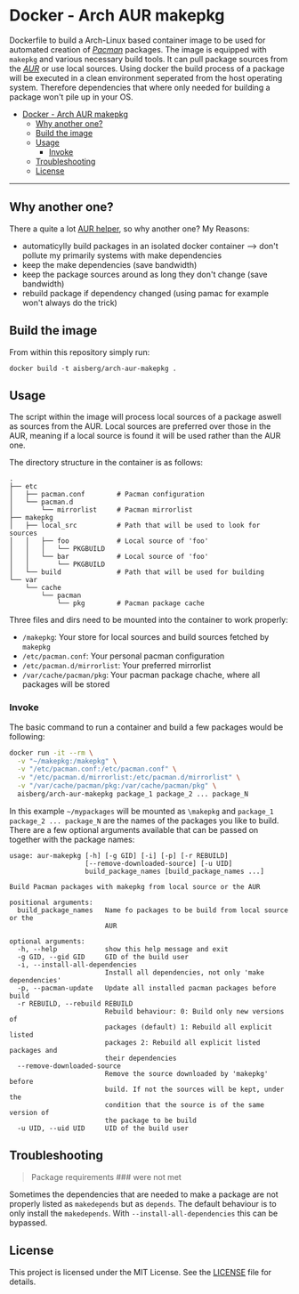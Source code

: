 # Docker - Arch AUR makepkg

Dockerfile to build a Arch-Linux based container image to be used for automated creation of *[Pacman](https://wiki.archlinux.org/index.php/Pacman)* packages. The image is equipped with `makepkg` and various necessary build tools. It can pull package sources from the *[AUR](https://aur.archlinux.org/)* or use local sources.
Using docker the build process of a package will be executed in a clean environment seperated from the host operating system. Therefore dependencies that where only needed for building a package won't pile up in your OS.

- [Docker - Arch AUR makepkg](#docker-arch-aur-makepkg)
	- [Why another one?](#why-another-one)
	- [Build the image](#build-the-image)
	- [Usage](#usage)
		- [Invoke](#invoke)
	- [Troubleshooting](#troubleshooting)
	- [License](#license)

---

## Why another one?
There a quite a lot [AUR helper](wiki.archlinux.org/index.php/AUR_helpers), so why another one? My Reasons:
- automaticylly build packages in an isolated docker container --> don't pollute my primarily systems with make dependencies
- keep the make dependencies (save bandwidth)
- keep the package sources around as long they don't change (save bandwidth)
- rebuild package if dependency changed (using pamac for example won't always do the trick)

## Build the image
From within this repository simply run:

```
docker build -t aisberg/arch-aur-makepkg .
```

## Usage
The script within the image will process local sources of a package aswell as sources from the AUR. Local sources are preferred over those in the AUR, meaning if a local source is found it will be used rather than the AUR one.

The directory structure in the container is as follows:
```
.
├── etc
│   ├── pacman.conf        # Pacman configuration
│   └── pacman.d
│       └── mirrorlist     # Pacman mirrorlist
├── makepkg
│   ├── local_src          # Path that will be used to look for sources
│   │   ├── foo            # Local source of 'foo'
│   │   │   └── PKGBUILD
│   │   └── bar            # Local source of 'foo'
│   │       └── PKGBUILD
│   └── build              # Path that will be used for building
└── var
    └── cache
        └── pacman
            └── pkg        # Pacman package cache
```

Three files and dirs need to be mounted into the container to work properly:
- `/makepkg`: Your store for local sources and build sources fetched by `makepkg`
- `/etc/pacman.conf`: Your personal pacman configuration
- `/etc/pacman.d/mirrorlist`: Your preferred mirrorlist
- `/var/cache/pacman/pkg`: Your pacman package chache, where all packages will be stored

### Invoke
The basic command to run a container and build a few packages would be following:

```bash
docker run -it --rm \
  -v "~/makepkg:/makepkg" \
  -v "/etc/pacman.conf:/etc/pacman.conf" \
  -v "/etc/pacman.d/mirrorlist:/etc/pacman.d/mirrorlist" \
  -v "/var/cache/pacman/pkg:/var/cache/pacman/pkg" \
  aisberg/arch-aur-makepkg package_1 package_2 ... package_N
```

In this example `~/mypackages` will be mounted as `\makepkg` and `package_1 package_2 ... package_N` are the names of the packages you like to build.
There are a few optional arguments available that can be passed on together with the package names:

```
usage: aur-makepkg [-h] [-g GID] [-i] [-p] [-r REBUILD]
                   [--remove-downloaded-source] [-u UID]
                   build_package_names [build_package_names ...]

Build Pacman packages with makepkg from local source or the AUR

positional arguments:
  build_package_names   Name fo packages to be build from local source or the
                        AUR

optional arguments:
  -h, --help            show this help message and exit
  -g GID, --gid GID     GID of the build user
  -i, --install-all-dependencies
                        Install all dependencies, not only 'make dependencies'
  -p, --pacman-update   Update all installed pacman packages before build
  -r REBUILD, --rebuild REBUILD
                        Rebuild behaviour: 0: Build only new versions of
                        packages (default) 1: Rebuild all explicit listed
                        packages 2: Rebuild all explicit listed packages and
                        their dependencies
  --remove-downloaded-source
                        Remove the source downloaded by 'makepkg' before
                        build. If not the sources will be kept, under the
                        condition that the source is of the same version of
                        the package to be build
  -u UID, --uid UID     UID of the build user
```

## Troubleshooting
> Package requirements ### were not met

Sometimes the dependencies that are needed to make a package are not properly listed as `makedepends` but as `depends`. The default behaviour is to only install the `makedepends`. With `--install-all-dependencies` this can be bypassed.

## License
This project is licensed under the MIT License. See the [LICENSE](LICENSE) file for details.
